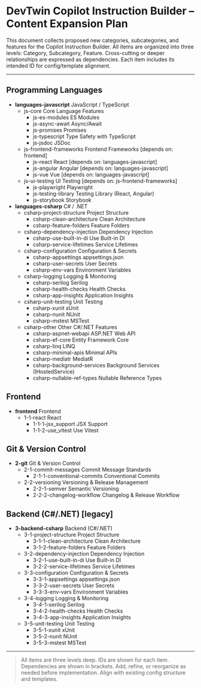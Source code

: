 # DevTwin Copilot Instruction Builder – Content Expansion Plan

This document collects proposed new categories, subcategories, and features for the Copilot Instruction Builder. All items are organized into three levels: Category, Subcategory, Feature. Cross-cutting or deeper relationships are expressed as dependencies. Each item includes its intended ID for config/template alignment.

---

## Programming Languages
- **languages-javascript** JavaScript / TypeScript
  - js-core Core Language Features
    - js-es-modules ES Modules
    - js-async-await Async/Await
    - js-promises Promises
    - js-typescript Type Safety with TypeScript
    - js-jsdoc JSDoc
  - js-frontend-frameworks Frontend Frameworks [depends on: frontend]
    - js-react React [depends on: languages-javascript]
    - js-angular Angular [depends on: languages-javascript]
    - js-vue Vue [depends on: languages-javascript]
  - js-ui-testing UI Testing [depends on: js-frontend-frameworks]
    - js-playwright Playwright
    - js-testing-library Testing Library (React, Angular)
    - js-storybook Storybook
- **languages-csharp** C# / .NET
  - csharp-project-structure Project Structure
    - csharp-clean-architecture Clean Architecture
    - csharp-feature-folders Feature Folders
  - csharp-dependency-injection Dependency Injection
    - csharp-use-built-in-di Use Built-in DI
    - csharp-service-lifetimes Service Lifetimes
  - csharp-configuration Configuration & Secrets
    - csharp-appsettings appsettings.json
    - csharp-user-secrets User Secrets
    - csharp-env-vars Environment Variables
  - csharp-logging Logging & Monitoring
    - csharp-serilog Serilog
    - csharp-health-checks Health Checks
    - csharp-app-insights Application Insights
  - csharp-unit-testing Unit Testing
    - csharp-xunit xUnit
    - csharp-nunit NUnit
    - csharp-mstest MSTest
  - csharp-other Other C#/.NET Features
    - csharp-aspnet-webapi ASP.NET Web API
    - csharp-ef-core Entity Framework Core
    - csharp-linq LINQ
    - csharp-minimal-apis Minimal APIs
    - csharp-mediatr MediatR
    - csharp-background-services Background Services (IHostedService)
    - csharp-nullable-ref-types Nullable Reference Types

## Frontend
- **frontend** Frontend
  - 1-1-react React
    - 1-1-1-jsx_support JSX Support
    - 1-1-2-use_vitest Use Vitest

## Git & Version Control
- **2-git** Git & Version Control
  - 2-1-commit-messages Commit Message Standards
    - 2-1-1-conventional-commits Conventional Commits
  - 2-2-versioning Versioning & Release Management
    - 2-2-1-semver Semantic Versioning
    - 2-2-2-changelog-workflow Changelog & Release Workflow

## Backend (C#/.NET) [legacy]
- **3-backend-csharp** Backend (C#/.NET)
  - 3-1-project-structure Project Structure
    - 3-1-1-clean-architecture Clean Architecture
    - 3-1-2-feature-folders Feature Folders
  - 3-2-dependency-injection Dependency Injection
    - 3-2-1-use-built-in-di Use Built-in DI
    - 3-2-2-service-lifetimes Service Lifetimes
  - 3-3-configuration Configuration & Secrets
    - 3-3-1-appsettings appsettings.json
    - 3-3-2-user-secrets User Secrets
    - 3-3-3-env-vars Environment Variables
  - 3-4-logging Logging & Monitoring
    - 3-4-1-serilog Serilog
    - 3-4-2-health-checks Health Checks
    - 3-4-3-app-insights Application Insights
  - 3-5-unit-testing Unit Testing
    - 3-5-1-xunit xUnit
    - 3-5-2-nunit NUnit
    - 3-5-3-mstest MSTest

---

> All items are three levels deep. IDs are shown for each item. Dependencies are shown in brackets. Add, refine, or reorganize as needed before implementation. Align with existing config structure and templates.
